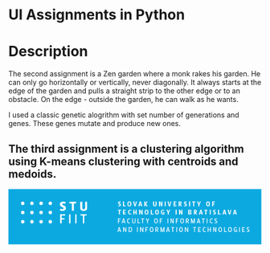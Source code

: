 # UI Assignments in Python

# Description
The second assignment is a Zen garden where a monk rakes his garden. He can only go horizontally or vertically, never diagonally. It always starts at the edge of the garden and pulls a straight strip to the other edge or to an obstacle. On the edge - outside the garden, he can walk as he wants.

I used a classic genetic alogrithm with set number of generations and genes. These genes mutate and produce new ones.

The third assignment is a clustering algorithm using K-means clustering with centroids and medoids.
---
![](fiit.png)
